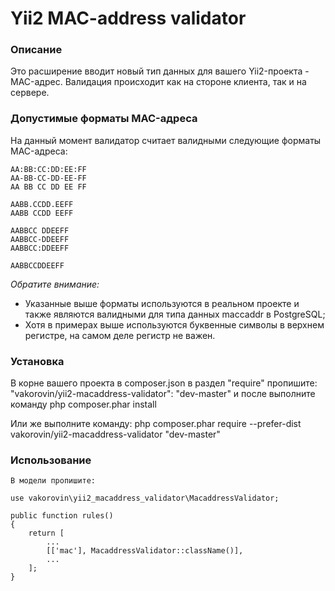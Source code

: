 # Yii2 MAC-address validator

### Описание

Это расширение вводит новый тип данных для вашего Yii2-проекта - MAC-адрес.
Валидация происходит как на стороне клиента, так и на сервере.

### Допустимые форматы MAC-адреса

На данный момент валидатор считает валидными следующие форматы MAC-адреса:

    AA:BB:CC:DD:EE:FF
    AA-BB-CC-DD-EE-FF
    AA BB CC DD EE FF

    AABB.CCDD.EEFF
    AABB CCDD EEFF

    AABBCC DDEEFF
    AABBCC-DDEEFF
    AABBCC:DDEEFF

    AABBCCDDEEFF

*Обратите внимание:*
- Указанные выше форматы используются в реальном проекте и также являются валидными для типа данных maccaddr в PostgreSQL;
- Хотя в примерах выше используются буквенные символы в верхнем регистре, на самом деле регистр не важен.

### Установка

В корне вашего проекта в composer.json в раздел "require" пропишите:
    "vakorovin/yii2-macaddress-validator": "dev-master"
и после выполните команду
    php composer.phar install

Или же выполните команду:
    php composer.phar require --prefer-dist vakorovin/yii2-macaddress-validator "dev-master"

### Использование

	В модели пропишите:

	use vakorovin\yii2_macaddress_validator\MacaddressValidator;

    public function rules()
    {
        return [
			...
            [['mac'], MacaddressValidator::className()],
			...
		];
	}
